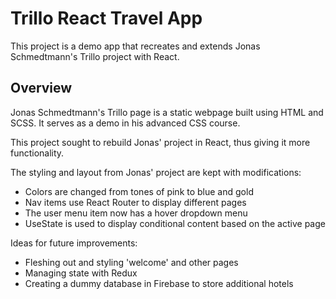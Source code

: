 # Trillo React Travel App

This project is a demo app that recreates and extends Jonas Schmedtmann's Trillo project with React.

## Overview

Jonas Schmedtmann's Trillo page is a static webpage built using HTML and SCSS. It serves as a demo in his advanced CSS course.

This project sought to rebuild Jonas' project in React, thus giving it more functionality.

The styling and layout from Jonas' project are kept with modifications:

- Colors are changed from tones of pink to blue and gold
- Nav items use React Router to display different pages
- The user menu item now has a hover dropdown menu
- UseState is used to display conditional content based on the active page

Ideas for future improvements:

- Fleshing out and styling 'welcome' and other pages
- Managing state with Redux
- Creating a dummy database in Firebase to store additional hotels
